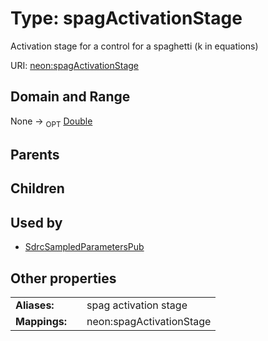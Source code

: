 
# Type: spagActivationStage


Activation stage for a control for a spaghetti (k in equations)

URI: [neon:spagActivationStage](https://data.neonscience.org/spagActivationStage)


## Domain and Range

None ->  <sub>OPT</sub> [Double](types/Double.md)

## Parents


## Children


## Used by

 * [SdrcSampledParametersPub](SdrcSampledParametersPub.md)

## Other properties

|  |  |  |
| --- | --- | --- |
| **Aliases:** | | spag activation stage |
| **Mappings:** | | neon:spagActivationStage |

